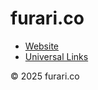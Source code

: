 # furari.co

- [Website](https://furari.co/)
- [Universal Links](https://furari.co/.well-known/apple-app-site-association)

&copy; 2025 furari.co
